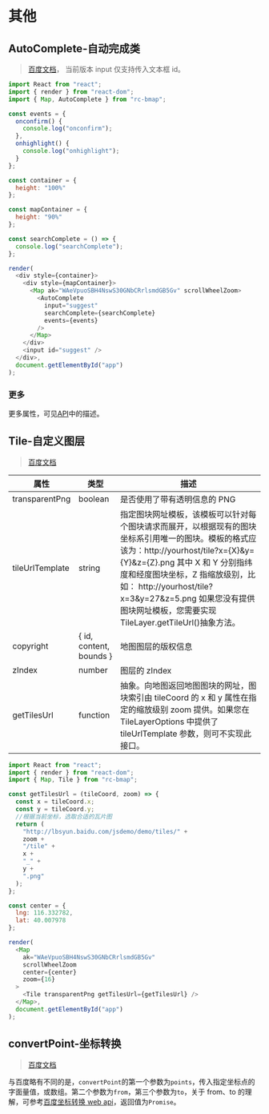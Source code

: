 # 其他

## AutoComplete-自动完成类

> [百度文档](http://lbsyun.baidu.com/cms/jsapi/reference/jsapi_reference_3_0.html#a7b50)，
> 当前版本 input 仅支持传入文本框 id。

```js
import React from "react";
import { render } from "react-dom";
import { Map, AutoComplete } from "rc-bmap";

const events = {
  onconfirm() {
    console.log("onconfirm");
  },
  onhighlight() {
    console.log("onhighlight");
  }
};

const container = {
  height: "100%"
};

const mapContainer = {
  height: "90%"
};

const searchComplete = () => {
  console.log("searchComplete");
};

render(
  <div style={container}>
    <div style={mapContainer}>
      <Map ak="WAeVpuoSBH4NswS30GNbCRrlsmdGB5Gv" scrollWheelZoom>
        <AutoComplete
          input="suggest"
          searchComplete={searchComplete}
          events={events}
        />
      </Map>
    </div>
    <input id="suggest" />
  </div>,
  document.getElementById("app")
);
```

### 更多

更多属性，可见[API](/api/autocomplete.html)中的描述。

## Tile-自定义图层

> [百度文档](http://lbsyun.baidu.com/cms/jsapi/reference/jsapi_reference_3_0.html#a6b0)

| 属性            | 类型                    | 描述                                                                                                                                                                                                                                                                                                                            |
| --------------- | ----------------------- | ------------------------------------------------------------------------------------------------------------------------------------------------------------------------------------------------------------------------------------------------------------------------------------------------------------------------------- |
| transparentPng  | boolean                 | 是否使用了带有透明信息的 PNG                                                                                                                                                                                                                                                                                                    |
| tileUrlTemplate | string                  | 指定图块网址模板，该模板可以针对每个图块请求而展开，以根据现有的图块坐标系引用唯一的图块。模板的格式应该为：http://yourhost/tile?x={X}&y={Y}&z={Z}.png 其中 X 和 Y 分别指纬度和经度图块坐标，Z 指缩放级别，比如： http://yourhost/tile?x=3&y=27&z=5.png 如果您没有提供图块网址模板，您需要实现 TileLayer.getTileUrl()抽象方法。 |
| copyright       | { id, content, bounds } | 地图图层的版权信息                                                                                                                                                                                                                                                                                                              |
| zIndex          | number                  | 图层的 zIndex                                                                                                                                                                                                                                                                                                                   |
| getTilesUrl     | function                | 抽象。向地图返回地图图块的网址，图块索引由 tileCoord 的 x 和 y 属性在指定的缩放级别 zoom 提供。如果您在 TileLayerOptions 中提供了 tileUrlTemplate 参数，则可不实现此接口。                                                                                                                                                      |

```js
import React from "react";
import { render } from "react-dom";
import { Map, Tile } from "rc-bmap";

const getTilesUrl = (tileCoord, zoom) => {
  const x = tileCoord.x;
  const y = tileCoord.y;
  //根据当前坐标，选取合适的瓦片图
  return (
    "http://lbsyun.baidu.com/jsdemo/demo/tiles/" +
    zoom +
    "/tile" +
    x +
    "_" +
    y +
    ".png"
  );
};

const center = {
  lng: 116.332782,
  lat: 40.007978
};

render(
  <Map
    ak="WAeVpuoSBH4NswS30GNbCRrlsmdGB5Gv"
    scrollWheelZoom
    center={center}
    zoom={16}
  >
    <Tile transparentPng getTilesUrl={getTilesUrl} />
  </Map>,
  document.getElementById("app")
);
```

## convertPoint-坐标转换

> [百度文档](http://lbsyun.baidu.com/cms/jsapi/reference/jsapi_reference_3_0.html#a7b55)

与百度略有不同的是，`convertPoint`的第一个参数为`points`，传入指定坐标点的字面量值，或数组。第二个参数为`from`，第三个参数为`to`，关于 from、to 的理解，可参考[百度坐标转换 web api](http://lbsyun.baidu.com/index.php?title=webapi/guide/changeposition)，返回值为`Promise`。
